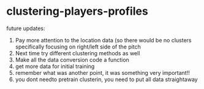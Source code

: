 # clustering-players-profiles

future updates:
1. Pay more attention to the location data (so there would be no clusters specifically focusing on right/left side of the pitch
2. Next time try different clustering methods as well
3. Make all the data conversion code a function
4. get more data for initial training
5. remember what was another point, it was something very important!!
6. you dont needto pretrain clusterin, you need to put all data straightaway
